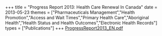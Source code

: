 +++
title = "Progress Report 2013: Health Care Renewal In Canada"
date = 2013-05-23
themes = ["Pharmaceuticals Management","Health Promotion","Access and Wait Times","Primary Health Care","Aboriginal Health","Health Status and Health Outcomes","Electronic Health Records"]
types = ["Publications"]
+++
[ProgressReport2013_EN.pdf](/files/ProgressReport2013_EN.pdf)
